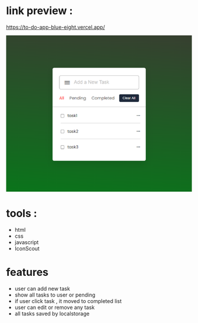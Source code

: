 # link preview :
https://to-do-app-blue-eight.vercel.app/

<img src="image.png"/>

# tools :
- html
- css
- javascript
- IconScout


# features

- user can add new task
- show all tasks to user or pending
- if user click task , it moved to completed list
- user can edit or remove any task
- all tasks saved by localstorage
